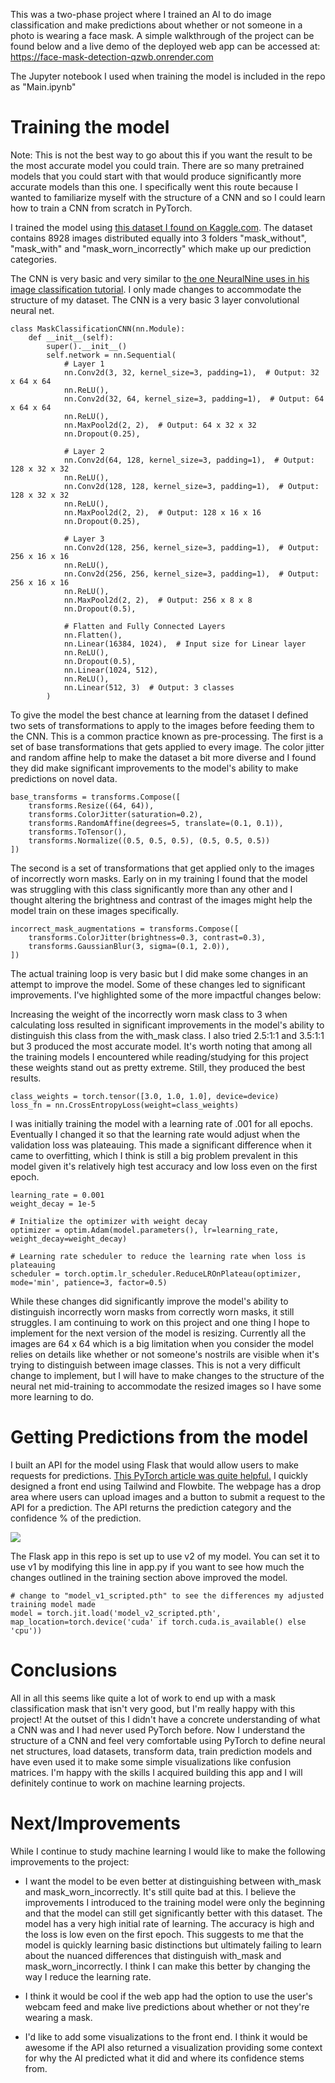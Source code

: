 This was a two-phase project where I trained an AI to do image classification and make predictions about whether or not someone in a photo is wearing a face mask. A simple walkthrough of the project can be found below and a live demo of the deployed web app can be accessed at: https://face-mask-detection-qzwb.onrender.com

The Jupyter notebook I used when training the model is included in the repo as "Main.ipynb"

# Training the model

Note: This is not the best way to go about this if you want the result to be the most accurate model you could train. There are so many pretrained models that you could start with that would produce significantly more accurate models than this one. I specifically went this route because I wanted to familiarize myself with the structure of a CNN and so I could learn how to train a CNN from scratch in PyTorch.

I trained the model using [this dataset I found on Kaggle.com](https://www.kaggle.com/datasets/vijaykumar1799/face-mask-detection). The dataset contains 8928 images distributed equally into 3 folders "mask_without", "mask_with" and "mask_worn_incorrectly" which make up our prediction categories. 

The CNN is very basic and very similar to [the one NeuralNine uses in his image classification tutorial](https://www.youtube.com/watch?v=CtzfbUwrYGI). I only made changes to accommodate the structure of my dataset. The CNN is a very basic 3 layer convolutional neural net.

```
class MaskClassificationCNN(nn.Module):
    def __init__(self):
        super().__init__()
        self.network = nn.Sequential(
            # Layer 1
            nn.Conv2d(3, 32, kernel_size=3, padding=1),  # Output: 32 x 64 x 64
            nn.ReLU(),
            nn.Conv2d(32, 64, kernel_size=3, padding=1),  # Output: 64 x 64 x 64
            nn.ReLU(),
            nn.MaxPool2d(2, 2),  # Output: 64 x 32 x 32
            nn.Dropout(0.25),

            # Layer 2
            nn.Conv2d(64, 128, kernel_size=3, padding=1),  # Output: 128 x 32 x 32
            nn.ReLU(),
            nn.Conv2d(128, 128, kernel_size=3, padding=1),  # Output: 128 x 32 x 32
            nn.ReLU(),
            nn.MaxPool2d(2, 2),  # Output: 128 x 16 x 16
            nn.Dropout(0.25),

            # Layer 3
            nn.Conv2d(128, 256, kernel_size=3, padding=1),  # Output: 256 x 16 x 16
            nn.ReLU(),
            nn.Conv2d(256, 256, kernel_size=3, padding=1),  # Output: 256 x 16 x 16
            nn.ReLU(),
            nn.MaxPool2d(2, 2),  # Output: 256 x 8 x 8
            nn.Dropout(0.5),

            # Flatten and Fully Connected Layers
            nn.Flatten(),
            nn.Linear(16384, 1024),  # Input size for Linear layer
            nn.ReLU(),
            nn.Dropout(0.5),
            nn.Linear(1024, 512),
            nn.ReLU(),
            nn.Linear(512, 3)  # Output: 3 classes
        )
```

To give the model the best chance at learning from the dataset I defined two sets of transformations to apply to the images before feeding them to the CNN. This is a common practice known as pre-processing. The first is a set of base transformations that gets applied to every image. The color jitter and random affine help to make the dataset a bit more diverse and I found they did make significant improvements to the model's ability to make predictions on novel data.

```
base_transforms = transforms.Compose([
    transforms.Resize((64, 64)),
    transforms.ColorJitter(saturation=0.2),
    transforms.RandomAffine(degrees=5, translate=(0.1, 0.1)),
    transforms.ToTensor(),
    transforms.Normalize((0.5, 0.5, 0.5), (0.5, 0.5, 0.5))
])

```

The second is a set of transformations that get applied only to the images of incorrectly worn masks. Early on in my training I found that the model was struggling with this class significantly more than any other and I thought altering the brightness and contrast of the images might help the model train on these images specifically.

```
incorrect_mask_augmentations = transforms.Compose([
    transforms.ColorJitter(brightness=0.3, contrast=0.3),
    transforms.GaussianBlur(3, sigma=(0.1, 2.0)),
])
```

The actual training loop is very basic but I did make some changes in an attempt to improve the model. Some of these changes led to significant improvements. I've highlighted some of the more impactful changes below:

Increasing the weight of the incorrectly worn mask class to 3 when calculating loss resulted in significant improvements in the model's ability to distinguish this class from the with_mask class. I also tried 2.5:1:1 and 3.5:1:1 but 3 produced the most accurate model. It's worth noting that among all the training models I encountered while reading/studying for this project these weights stand out as pretty extreme. Still, they produced the best results.

```
class_weights = torch.tensor([3.0, 1.0, 1.0], device=device)
loss_fn = nn.CrossEntropyLoss(weight=class_weights)
```

I was initially training the model with a learning rate of .001 for all epochs. Eventually I changed it so that the learning rate would adjust when the validation loss was plateauing. This made a significant difference when it came to overfitting, which I think is still a big problem prevalent in this model given it's relatively high test accuracy and low loss even on the first epoch.

```
learning_rate = 0.001
weight_decay = 1e-5 

# Initialize the optimizer with weight decay
optimizer = optim.Adam(model.parameters(), lr=learning_rate, weight_decay=weight_decay)

# Learning rate scheduler to reduce the learning rate when loss is plateauing
scheduler = torch.optim.lr_scheduler.ReduceLROnPlateau(optimizer, mode='min', patience=3, factor=0.5)
```

While these changes did significantly improve the model's ability to distinguish incorrectly worn masks from correctly worn masks, it still struggles. I am continuing to work on this project and one thing I hope to implement for the next version of the model is resizing. Currently all the images are 64 x 64 which is a big limitation when you consider the model relies on details like whether or not someone's nostrils are visible when it's trying to distinguish between image classes. This is not a very difficult change to implement, but I will have to make changes to the structure of the neural net mid-training to accommodate the resized images so I have some more learning to do.


# Getting Predictions from the model

I built an API for the model using Flask that would allow users to make requests for predictions. [This PyTorch article was quite helpful.](https://pytorch.org/tutorials/intermediate/flask_rest_api_tutorial.html) I quickly designed a front end using Tailwind and Flowbite. The webpage has a drop area where users can upload images and a button to submit a request to the API for a prediction. The API returns the prediction category and the confidence % of the prediction.

![](https://i.imgur.com/HQOcknB.png)

The Flask app in this repo is set up to use v2 of my model. You can set it to use v1 by modifying this line in app.py if you want to see how much the changes outlined in the training section above improved the model.

```
# change to "model_v1_scripted.pth" to see the differences my adjusted training model made
model = torch.jit.load('model_v2_scripted.pth', map_location=torch.device('cuda' if torch.cuda.is_available() else 'cpu'))
```

# Conclusions

All in all this seems like quite a lot of work to end up with a mask classification mask that isn't very good, but I'm really happy with this project! At the outset of this I didn't have a concrete understanding of what a CNN was and I had never used PyTorch before. Now I understand the structure of a CNN and feel very comfortable using PyTorch to define neural net structures, load datasets, transform data, train prediction models and have even used it to make some simple visualizations like confusion matrices. I'm happy with the skills I acquired building this app and I will definitely continue to work on machine learning projects.

# Next/Improvements

While I continue to study machine learning I would like to make the following improvements to the project:

- I want the model to be even better at distinguishing between with_mask and mask_worn_incorrectly. It's still quite bad at this. I believe the improvements I introduced to the training model were only the beginning and that the model can still get significantly better with this dataset. The model has a very high initial rate of learning. The accuracy is high and the loss is low even on the first epoch. This suggests to me that the model is quickly learning basic distinctions but ultimately failing to learn about the nuanced differences that distinguish with_mask and mask_worn_incorrectly. I think I can make this better by changing the way I reduce the learning rate.

- I think it would be cool if the web app had the option to use the user's webcam feed and make live predictions about whether or not they're wearing a mask. 

- I'd like to add some visualizations to the front end. I think it would be awesome if the API also returned a visualization providing some context for why the AI predicted what it did and where its confidence stems from.